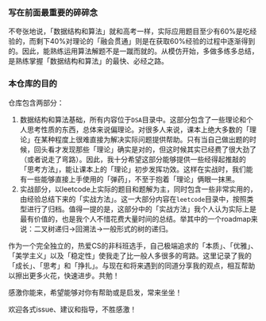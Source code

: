 ### 写在前面最重要的碎碎念

不夸张地说，「数据结构和算法」就和高考一样，实际应用题目至少有60%是吃经验的，而剩下40%对理论的「融会贯通」则是在获取60%经验的过程中逐渐得到的。因此，能熟练运用算法解题不是一蹴而就的。从模仿开始，多做多练多总结，是熟练掌握「数据结构和算法」的最快、必经之路。

### 本仓库的目的

仓库包含两部分：

1. 数据结构和算法基础，所有内容位于`DSA`目录中。这部分包含了一些理论和个人思考性质的东西，总体来说偏理论。对很多人来说，课本上绝大多数的「理论」在某种程度上很难直接为解决实际问题提供帮助。只有当自己做出题的时候，回头看才发现那些「理论」确实是对的，但这时候其实已经费了很大劲了（或者说走了弯路）。因此，我十分希望这部分能够提供一些经得起推敲的「思考方法」，能让课本上的「理论」初步发挥功效。这样在实战时，我们能有一些能够直接上手使用的「弹药」，不至于抱着「理论」俩眼一抹黑。
2. 实战部分，以leetcode上实际的题目和题解为主，同时包含一些非常实用的，由经验总结下来的「实战方法」。这一大部分内容在`leetcode`目录中，按照类型进行了归档。值得一提的是，这部分中的「实战方法」我个人认为实际上是最有价值的，也是我个人不惜花费大量时间的总结。举其中的一个roadmap来说：二叉树递归→回溯法→一般形式的树的递归。

作为一个完全独立的，热爱CS的非科班选手，自己极端追求的「本质」、「优雅」、「美学主义」以及「稳定性」使我走了比一般人多很多的弯路。这里记录了我的「成长」、「思考」和「挣扎」。与现在和将来遇到的同道分享我的观点，相互帮助以擦出更多火花，快速进步。共勉！

感激你能来，希望能够对你有帮助或是启发，常来坐坐！

欢迎各式issue、建议和指导，不胜感激！
